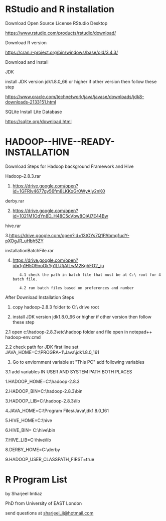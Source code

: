 # RStudio and R installation 

Download Open Source License RStudio Desktop

https://www.rstudio.com/products/rstudio/download/


Download R version 

https://cran.r-project.org/bin/windows/base/old/3.4.3/

Download and Install

JDK 

install JDK version jdk1.8.0_66 or higher if other version then follow these step


https://www.oracle.com/technetwork/java/javase/downloads/jdk8-downloads-2133151.html


SQLite
Install Lite Database

https://sqlite.org/download.html


# HADOOP--HIVE--READY-INSTALLATION
Download Steps for Hadoop background Framework and Hive

Hadoop-2.8.3.rar
1. https://drive.google.com/open?id=1GFRlv4677gv56fm8LKKoGr0WyAly2nK0

derby.rar

2. https://drive.google.com/open?id=1021M1OdYn8D_H48C5cVbw8OiAI7E44Bw

hive.rar

3.https://drive.google.com/open?id=13tOYs7Q1PAbmg1udY-pXOgJR_uHbh5ZY

installationBatchFile.rar

4. https://drive.google.com/open?id=1g1H5O9noOkYg1LUfjAtLwM2KghFO2_ju

          4.1 check the path in batch file that must be at C:\ root for 4 batch file. 

          4.2 run batch files based on preferences and number

After Download Installation Steps

1. copy hadoop-2.8.3 folder to C:\ drive root

2. install JDK version jdk1.8.0_66 or higher if other version then follow these step

  2.1 open c:\hadoop-2.8.3\etc\hadoop folder and file open in notepad++ hadoop-env.cmd
  
  2.2 check path for JDK first line set JAVA_HOME=C:\PROGRA~1\Java\jdk1.8.0_161
  
3. Go to enviornment variable at "This PC" add following variables

3.1  add variables IN USER AND SYSTEM PATH BOTH PLACES

1.HADOOP_HOME=C:\hadoop-2.8.3

2.HADOOP_BIN=C:\hadoop-2.8.3\bin

3.HADOOP_LIB=C:\hadoop-2.8.3\lib

4.JAVA_HOME=C:\Program Files\Java\jdk1.8.0_161

5.HIVE_HOME=C:\hive

6.HIVE_BIN= C:\hive\bin

7.HIVE_LIB=C:\hive\lib

8.DERBY_HOME=C:\derby   

9.HADOOP_USER_CLASSPATH_FIRST=true




# R Program List






by Sharjeel Imtiaz


PhD from University of EAST London


send questions at sharjeel_ii@hotmail.com

